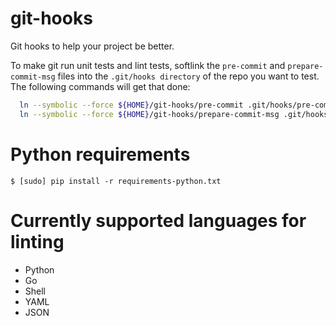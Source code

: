 # git-hooks
Git hooks to help your project be better.

To make git run unit tests and lint tests, softlink the `pre-commit` and
`prepare-commit-msg` files into the `.git/hooks directory` of the repo you want
to test.  The following commands will get that done:
```bash
  ln --symbolic --force ${HOME}/git-hooks/pre-commit .git/hooks/pre-commit
  ln --symbolic --force ${HOME}/git-hooks/prepare-commit-msg .git/hooks/prepare-commit-msg
```

# Python requirements
`$ [sudo] pip install -r requirements-python.txt`

# Currently supported languages for linting

- Python
- Go
- Shell
- YAML
- JSON
